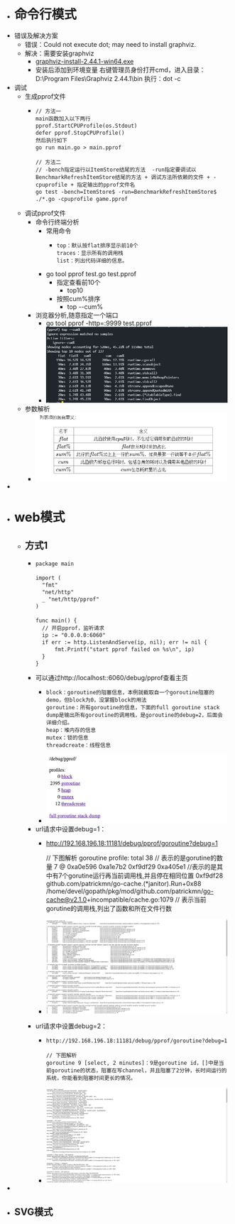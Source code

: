 - # 命令行模式
- 错误及解决方案
	- 错误：Could not execute dot; may need to install graphviz.
	- 解决：需要安装graphviz
		- [graphviz-install-2.44.1-win64.exe](../assets/graphviz-install-2.44.1-win64_1665562461154_0.exe)
		- 安装后添加到环境变量
		  右键管理员身份打开cmd，进入目录：D:\Program Files\Graphviz 2.44.1\bin
		  执行：dot -c
- 调试
	- 生成pprof文件
		- ```
		  // 方法一
		  main函数加入以下两行
		  pprof.StartCPUProfile(os.Stdout)
		  defer pprof.StopCPUProfile()
		  然后执行如下
		  go run main.go > main.pprof
		  
		  // 方法二
		  // -bench指定运行以ItemStore结尾的方法  -run指定要调试以BenchmarkRefreshItemStore结尾的方法 + 调试方法所依赖的文件 + -cpuprofile + 指定输出的pprof文件名
		  go test -bench=ItemStore$ -run=BenchmarkRefreshItemStore$ ./*.go -cpuprofile game.pprof
		  ```
	- 调试pprof文件
		- 命令行终端分析
			- 常用命令
				- ```
				  top：默认按flat排序显示前10个
				  traces：显示所有的调用栈
				  list：列出代码详细的信息。
				  ```
			- go tool pprof test.go  test.pprof
				- 指定查看前10个
					- top10
				- 按照cum%排序
					- top  --cum%
		- 浏览器分析,随意指定一个端口
			- go tool pprof  -http=:9999  test.pprof
			- ![image.png](../assets/image_1665569022760_0.png)
	- 参数解析
		- ![image.png](../assets/image_1665569001390_0.png)
-
- # web模式
	- ## 方式1
		- ```
		  package main
		  
		  import (
		  	"fmt"
		  	"net/http"
		  	_ "net/http/pprof"
		  )
		  
		  func main() {
		  	// 开启pprof，监听请求
		  	ip := "0.0.0.0:6060"
		  	if err := http.ListenAndServe(ip, nil); err != nil {
		  		fmt.Printf("start pprof failed on %s\n", ip)
		  	}
		  }
		  ```
		- 可以通过http://localhost::6060/debug/pprof查看主页
			- ```
			  block：goroutine的阻塞信息，本例就截取自一个goroutine阻塞的demo，但block为0，没掌握block的用法
			  goroutine：所有goroutine的信息，下面的full goroutine stack dump是输出所有goroutine的调用栈，是goroutine的debug=2，后面会详细介绍。
			  heap：堆内存的信息
			  mutex：锁的信息
			  threadcreate：线程信息
			  ```
			- ![image.png](../assets/image_1665713721731_0.png)
		- url请求中设置debug=1：
			- http://192.168.196.18:11181/debug/pprof/goroutine?debug=1
			  
			  // 下图解析
			  goroutine profile: total 38   // 表示的是gorutine的数量
			  7 @ 0xa0e596 0xa1e7b2 0xf9df29 0xa405e1   //表示的是其中有7个gorutine运行再当前调用栈,并且停在相同位置
			  0xf9df28	github.com/patrickmn/go-cache.(*janitor).Run+0x88	/home/devel/gopath/pkg/mod/github.com/patrickmn/go-cache@v2.1.0+incompatible/cache.go:1079  // 表示当前gorutine的调用栈,列出了函数和所在文件行数
			- ![image.png](../assets/image_1665731911337_0.png)
		- url请求中设置debug=2：
			- ```
			  http://192.168.196.18:11181/debug/pprof/goroutine?debug=1
			  
			  // 下图解析
			  goroutine 9 [select, 2 minutes]：9是goroutine id，[]中是当前goroutine的状态，阻塞在写channel，并且阻塞了2分钟，长时间运行的系统，你能看到阻塞时间更长的情况。
			  ```
			- ![image.png](../assets/image_1665731954270_0.png)
-
- SVG模式
	-